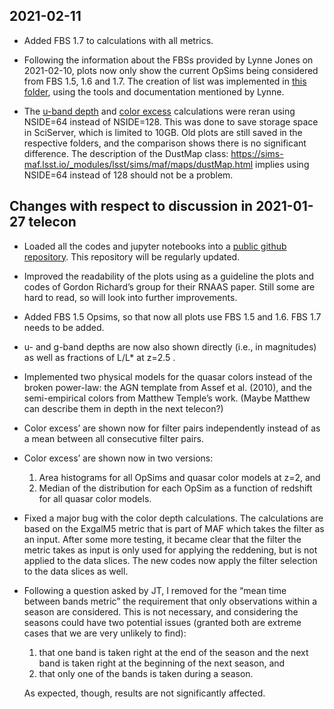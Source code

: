 2021-02-11
----------

* Added FBS 1.7 to calculations with all metrics.

* Following the information about the FBSs provided by Lynne Jones on 2021-02-10, plots now only show the current OpSims being considered from FBS 1.5, 1.6 and 1.7. The creation of list was implemented in [this folder](Run_Info), using the tools and documentation mentioned by Lynne.

* The [u-band depth](uband_depth) and [color excess](color_excess) calculations were reran using NSIDE=64 instead of NSIDE=128. This was done to save storage space in SciServer, which is limited to 10GB. Old plots are still saved in the respective folders, and the comparison shows there is no significant difference. The description of the DustMap class: https://sims-maf.lsst.io/_modules/lsst/sims/maf/maps/dustMap.html implies using NSIDE=64 instead of 128 should not be a problem. 


Changes with respect to discussion in 2021-01-27 telecon
--------------------------------------------------------

* Loaded all the codes and jupyter notebooks into a [public github repository](https://github.com/rjassef/AGN_Photoz_LSST_OpSim). This repository will be regularly updated.  

* Improved the readability of the plots using as a guideline the plots and codes of Gordon Richard’s group for their RNAAS paper. Still some are hard to read, so will look into further improvements.

* Added FBS 1.5 Opsims, so that now all plots use FBS 1.5 and 1.6. FBS 1.7 needs to be added.  

* u- and g-band depths are now also shown directly (i.e., in magnitudes) as well as fractions of L/L* at z=2.5 .

* Implemented two physical models for the quasar colors instead of the broken power-law: the AGN template from Assef et al. (2010), and the semi-empirical colors from Matthew Temple’s work. (Maybe Matthew can describe them in depth in the next telecon?)

* Color excess’ are shown now for filter pairs independently instead of as a mean between all consecutive filter pairs.

* Color excess’ are shown now in two versions:
  1. Area histograms for all OpSims and quasar color models at z=2, and
  2. Median of the distribution for each OpSim as a function of redshift for all quasar color models.

* Fixed a major bug with the color depth calculations. The calculations are based on the ExgalM5 metric that is part of MAF which takes the filter as an input. After some more testing, it became clear that the filter the metric takes as input is only used for applying the reddening, but is not applied to the data slices. The new codes now apply the filter selection to the data slices as well.

* Following a question asked by JT, I removed for the “mean time between bands metric” the requirement that only observations within a season are considered. This is not necessary, and considering the seasons could have two potential issues (granted both are extreme cases that we are very unlikely to find):
  1. that one band is taken right at the end of the season and the next band is taken right at the beginning of the next season, and
  2. that only one of the bands is taken during a season.

  As expected, though, results are not significantly affected.
